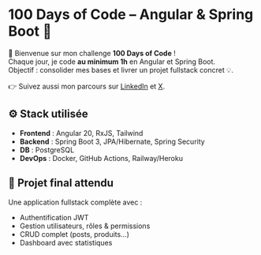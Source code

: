 # 100 Days of Code – Angular & Spring Boot 🚀

👋 Bienvenue sur mon challenge **100 Days of Code** !  
Chaque jour, je code **au minimum 1h** en Angular et Spring Boot.  
Objectif : consolider mes bases et livrer un projet fullstack concret 💡.

👉 Suivez aussi mon parcours sur [LinkedIn](#) et [X](#).

## ⚙️ Stack utilisée
- **Frontend** : Angular 20, RxJS, Tailwind
- **Backend** : Spring Boot 3, JPA/Hibernate, Spring Security
- **DB** : PostgreSQL
- **DevOps** : Docker, GitHub Actions, Railway/Heroku

## 🎯 Projet final attendu
Une application fullstack complète avec :
- Authentification JWT
- Gestion utilisateurs, rôles & permissions
- CRUD complet (posts, produits…)
- Dashboard avec statistiques

